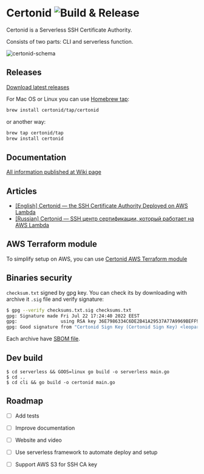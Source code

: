 # Certonid ![Build & Release](https://github.com/certonid/certonid/workflows/Build%20&%20Release/badge.svg)

Certonid is a Serverless SSH Certificate Authority.

Consists of two parts: CLI and serverless function.

![certonid-schema](https://user-images.githubusercontent.com/98444/109483362-cdfcc300-7a87-11eb-8453-fa9d2c6d930a.png)

## Releases

[Download latest releases](https://github.com/certonid/certonid/releases)

For Mac OS or Linux you can use [Homebrew tap](https://docs.brew.sh/Taps):

```bash
brew install certonid/tap/certonid
```

or another way:

```bash
brew tap certonid/tap
brew install certonid
```

## Documentation

[All information published at Wiki page](https://github.com/certonid/certonid/wiki)

## Articles

 - [[English] Certonid — the SSH Certificate Authority Deployed on AWS Lambda](https://mailtrap.io/blog/certonid/)
 - [[Russian] Certonid — SSH центр сертификации, который работает на AWS Lambda](https://dou.ua/lenta/articles/certonid-ssh/)

## AWS Terraform module

To simplify setup on AWS, you can use [Certonid AWS Terraform module](https://registry.terraform.io/modules/certonid/certonid/aws/latest)

## Binaries security

`checksum.txt` signed by gpg key. You can check its by downloading with archive it `.sig` file and verify signature:

```bash
$ gpg --verify checksums.txt.sig checksums.txt
gpg: Signature made Fri Jul 22 17:24:40 2022 EEST
gpg:                using RSA key 36E7986334C6DE2B41A29537A77A9969BEFF93AE
gpg: Good signature from "Certonid Sign Key (Certonid Sign Key) <leopard.not.a+certonid@gmail.com>"
```

Each archive have [SBOM file](https://www.ntia.gov/SBOM).

## Dev build

```shell
$ cd serverless && GOOS=linux go build -o serverless main.go
$ cd ..
$ cd cli && go build -o certonid main.go
```

## Roadmap

 - [ ] Add tests
 - [ ] Improve documentation
 - [ ] Website and video
 - [ ] Use serverless framework to automate deploy and setup
 - [ ] Support AWS S3 for SSH CA key

